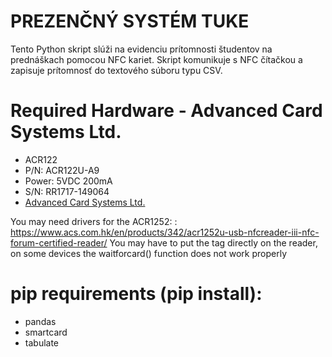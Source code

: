 # PREZENČNÝ SYSTÉM TUKE
Tento Python skript slúži na evidenciu prítomnosti študentov na prednáškach pomocou NFC kariet. Skript komunikuje 
s NFC čítačkou a zapisuje prítomnosť do textového súboru typu CSV.
# Required Hardware - Advanced Card Systems Ltd.
- ACR122
- P/N: ACR122U-A9
- Power: 5VDC 200mA
- S/N: RR1717-149064
- [Advanced Card Systems Ltd.](https://www.acs.com)


You may need drivers for the ACR1252: : https://www.acs.com.hk/en/products/342/acr1252u-usb-nfcreader-iii-nfc-forum-certified-reader/
You may have to put the tag directly on the reader, on some devices the waitforcard() function does not work properly

# pip requirements (pip install):
- pandas
- smartcard
- tabulate

